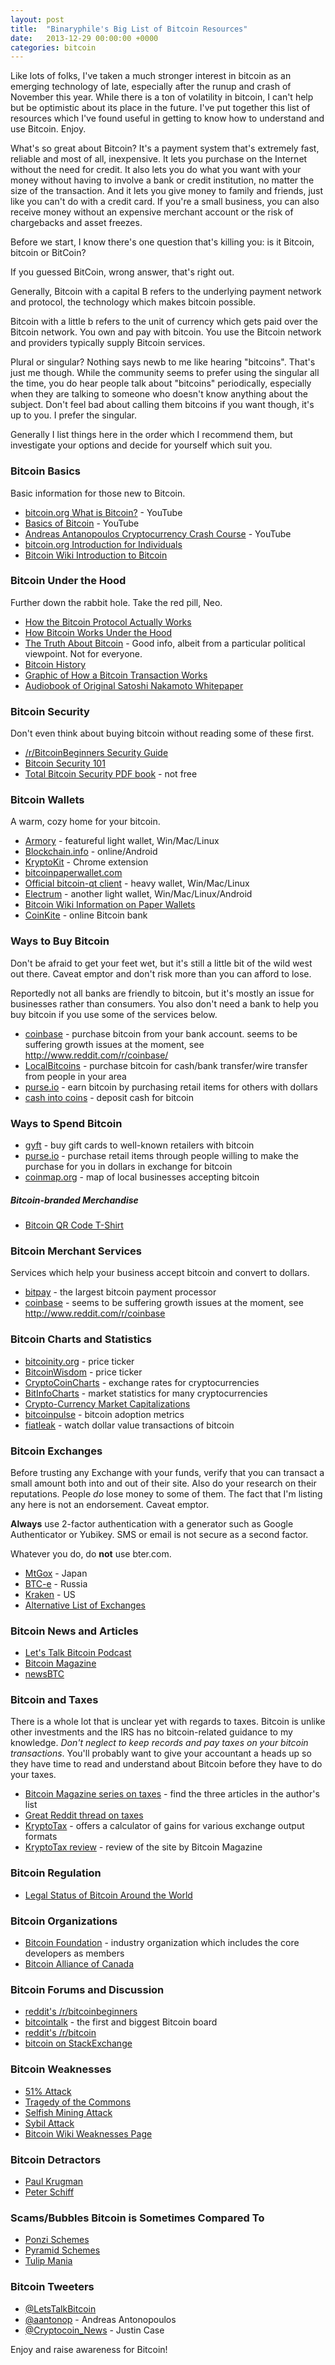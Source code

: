 ```yaml
---
layout: post
title:  "Binaryphile's Big List of Bitcoin Resources"
date:   2013-12-29 00:00:00 +0000
categories: bitcoin
---
```


Like lots of folks, I've taken a much stronger interest in bitcoin as an
emerging technology of late, especially after the runup and crash of
November this year.  While there is a ton of volatility in bitcoin, I
can't help but be optimistic about its place in the future.  I've put
together this list of resources which I've found useful in getting to
know how to understand and use Bitcoin.  Enjoy.

What's so great about Bitcoin?  It's a payment system that's extremely
fast, reliable and most of all, inexpensive.  It lets you purchase on
the Internet without the need for credit.  It also lets you do what you
want with your money without having to involve a bank or credit
institution, no matter the size of the transaction.  And it lets you
give money to family and friends, just like you can't do with a credit
card.  If you're a small business, you can also receive money without an
expensive merchant account or the risk of chargebacks and asset freezes.

Before we start, I know there's one question that's killing you: is it
Bitcoin, bitcoin or BitCoin?

If you guessed BitCoin, wrong answer, that's right out.

Generally, Bitcoin with a capital B refers to the underlying payment
network and protocol, the technology which makes bitcoin possible.

Bitcoin with a little b refers to the unit of currency which gets paid
over the Bitcoin network.  You own and pay with bitcoin.  You use the
Bitcoin network and providers typically supply Bitcoin services.

Plural or singular?  Nothing says newb to me like hearing "bitcoins".
That's just me though.  While the community seems to prefer using the
singular all the time, you do hear people talk about "bitcoins"
periodically, especially when they are talking to someone who doesn't
know anything about the subject.  Don't feel bad about calling them
bitcoins if you want though, it's up to you.  I prefer the singular.

Generally I list things here in the order which I recommend them, but
investigate your options and decide for yourself which suit you.

### Bitcoin Basics

Basic information for those new to Bitcoin.

- [bitcoin.org What is Bitcoin?](http://www.youtube.com/watch?v=Um63OQz3bjo) - YouTube
- [Basics of Bitcoin](http://www.youtube.com/watch?v=QyVeHC4X2eA) - YouTube
- [Andreas Antanopoulos Cryptocurrency Crash Course](http://www.youtube.com/watch?v=JP9-lAYngi4) - YouTube
- [bitcoin.org Introduction for Individuals](http://bitcoin.org/en/bitcoin-for-individuals)
- [Bitcoin Wiki Introduction to Bitcoin](https://en.bitcoin.it/wiki/Introduction)

### Bitcoin Under the Hood

Further down the rabbit hole.  Take the red pill, Neo.

- [How the Bitcoin Protocol Actually Works](http://www.michaelnielsen.org/ddi/how-the-bitcoin-protocol-actually-works/)
- [How Bitcoin Works Under the Hood](http://www.imponderablethings.com/2013/07/how-bitcoin-works-under-hood.html)
- [The Truth About Bitcoin](https://www.youtube.com/watch?v=w4HGVJjqDVk) - Good info, albeit from a particular political viewpoint.  Not for everyone.
- [Bitcoin History](http://historyofbitcoin.org/)
- [Graphic of How a Bitcoin Transaction Works](http://i.imgur.com/Qy57QxM.jpg)
- [Audiobook of Original Satoshi Nakamoto Whitepaper](http://www.youtube.com/watch?v=1yYrYCE4i1c)

### Bitcoin Security

Don't even think about buying bitcoin without reading some of these
first.

- [/r/BitcoinBeginners Security Guide](http://www.reddit.com/r/Bitcoin/comments/1pxy4w/basic_bitcoin_security_guide/)
- [Bitcoin Security 101](http://bitcoinsecurity101.com/)
- [Total Bitcoin Security PDF book](http://www.totalbitcoinsecurity.com/) - not free

### Bitcoin Wallets

A warm, cozy home for your bitcoin.

- [Armory](https://bitcoinarmory.com/) - featureful light wallet, Win/Mac/Linux
- [Blockchain.info](https://blockchain.info/) - online/Android
- [KryptoKit](https://chrome.google.com/webstore/detail/kryptokit/lhhipingoaiddcoalochnbjlkifbpmoj?hl=en) - Chrome extension
- [bitcoinpaperwallet.com](https://bitcoinpaperwallet.com/)
- [Official bitcoin-qt client](http://bitcoin.org/en/download) - heavy wallet, Win/Mac/Linux
- [Electrum](https://electrum.org/) - another light wallet, Win/Mac/Linux/Android
- [Bitcoin Wiki Information on Paper Wallets](https://en.bitcoin.it/wiki/Paper_wallet)
- [CoinKite](https://coinkite.com/) - online Bitcoin bank

### Ways to Buy Bitcoin

Don't be afraid to get your feet wet, but it's still a little bit of the
wild west out there.  Caveat emptor and don't risk more than you can
afford to lose.

Reportedly not all banks are friendly to bitcoin, but it's mostly an
issue for businesses rather than consumers.  You also don't need a bank
to help you buy bitcoin if you use some of the services below.

- [coinbase](https://coinbase.com/) - purchase bitcoin from your bank account. seems to be suffering growth issues at the moment, see <http://www.reddit.com/r/coinbase/>
- [LocalBitcoins](https://localbitcoins.com/) - purchase bitcoin for cash/bank transfer/wire transfer from people in your area
- [purse.io](http://purse.io/) - earn bitcoin by purchasing retail items for others with dollars
- [cash into coins](https://cashintocoins.com/) - deposit cash for bitcoin

### Ways to Spend Bitcoin

- [gyft](http://www.gyft.com/) - buy gift cards to well-known retailers with bitcoin
- [purse.io](http://purse.io/) - purchase retail items through people willing to make the purchase for you in dollars in exchange for bitcoin
- [coinmap.org](http://coinmap.org/) - map of local businesses accepting bitcoin

##### Bitcoin-branded Merchandise

- [Bitcoin QR Code T-Shirt](https://bitcoinshirts.co/)

### Bitcoin Merchant Services

Services which help your business accept bitcoin and convert to dollars.

- [bitpay](https://bitpay.com/) - the largest bitcoin payment processor
- [coinbase](https://coinbase.com/) - seems to be suffering growth issues at the moment, see <http://www.reddit.com/r/coinbase>

### Bitcoin Charts and Statistics

- [bitcoinity.org](http://bitcoinity.org/markets) - price ticker
- [BitcoinWisdom](http://bitcoinwisdom.com/) - price ticker
- [CryptoCoinCharts](http://www.cryptocoincharts.info/v2/) - exchange rates for cryptocurrencies
- [BitInfoCharts](http://bitinfocharts.com/) - market statistics for many cryptocurrencies
- [Crypto-Currency Market Capitalizations](http://coinmarketcap.com/)
- [bitcoinpulse](http://www.bitcoinpulse.com/) - bitcoin adoption metrics
- [fiatleak](http://fiatleak.com/) - watch dollar value transactions of bitcoin

### Bitcoin Exchanges

Before trusting any Exchange with your funds, verify that you can
transact a small amount both into and out of their site.  Also do your
research on their reputations.  People _do_ lose money to some of them.
The fact that I'm listing any here is not an endorsement.  Caveat
emptor.

**Always** use 2-factor authentication with a generator such as
Google Authenticator or Yubikey.  SMS or email is not secure as a second
factor.

Whatever you do, do **not** use bter.com.

- [MtGox](https://www.mtgox.com/) - Japan
- [BTC-e](https://btc-e.com/) - Russia
- [Kraken](https://www.kraken.com/) - US
- [Alternative List of Exchanges](http://www.reddit.com/r/Bitcoin/comments/1b9sak/alternatives_to_mtgox/)

### Bitcoin News and Articles

- [Let's Talk Bitcoin Podcast](http://letstalkbitcoin.com/)
- [Bitcoin Magazine](http://bitcoinmagazine.com/)
- [newsBTC](http://newsbtc.com/)

### Bitcoin and Taxes

There is a whole lot that is unclear yet with regards to taxes.  Bitcoin
is unlike other investments and the IRS has no bitcoin-related guidance
to my knowledge.  _Don't neglect to keep records and pay taxes on your
bitcoin transactions_.  You'll probably want to give your accountant a
heads up so they have time to read and understand about Bitcoin before
they have to do your taxes.

- [Bitcoin Magazine series on taxes](http://bitcoinmagazine.com/author/jason-tyra/) - find the three articles in the author's list
- [Great Reddit thread on taxes](http://www.reddit.com/r/Bitcoin/comments/1uccfz/i_am_a_tax_attorney_here_are_my_answers_to_the/)
- [KryptoTax](http://kryptotax.com/) - offers a calculator of gains for various exchange output formats
- [KryptoTax review](http://bitcoinmagazine.com/9355/kryptotax-review/) - review of the site by Bitcoin Magazine

### Bitcoin Regulation

- [Legal Status of Bitcoin Around the World](http://www.bitlegal.net/index.html)

### Bitcoin Organizations

- [Bitcoin Foundation](https://bitcoinfoundation.org/) - industry organization which includes the core developers as members
- [Bitcoin Alliance of Canada](http://www.bitcoinalliance.ca/)

### Bitcoin Forums and Discussion

- [reddit's /r/bitcoinbeginners](http://www.reddit.com/r/bitcoinbeginners)
- [bitcointalk](https://bitcointalk.org/) - the first and biggest Bitcoin board
- [reddit's /r/bitcoin](http://www.reddit.com/r/bitcoin)
- [bitcoin on StackExchange](http://bitcoin.stackexchange.com/)

### Bitcoin Weaknesses

- [51% Attack](https://en.bitcoin.it/wiki/Weaknesses#Attacker_has_a_lot_of_computing_power)
- [Tragedy of the Commons](https://en.bitcoin.it/wiki/Tragedy_of_the_Commons)
- [Selfish Mining Attack](http://motherboard.vice.com/blog/bitcoin-isnt-broken-despite-a-potential-flaw)
- [Sybil Attack](https://bitcointalk.org/index.php?topic=4335.0)
- [Bitcoin Wiki Weaknesses Page](https://en.bitcoin.it/wiki/Weaknesses)

### Bitcoin Detractors

- [Paul Krugman](http://krugman.blogs.nytimes.com/2013/12/28/bitcoin-is-evil/)
- [Peter Schiff](http://www.zerohedge.com/news/2013-11-21/peter-schiff-gold-vs-bitcoin)

### Scams/Bubbles Bitcoin is Sometimes Compared To

- [Ponzi Schemes](http://en.wikipedia.org/wiki/Ponzi_scheme)
- [Pyramid Schemes](http://en.wikipedia.org/wiki/Pyramid_scheme)
- [Tulip Mania](http://en.wikipedia.org/wiki/Tulip_mania)

### Bitcoin Tweeters

- [@LetsTalkBitcoin](https://twitter.com/LetsTalkBitcoin)
- [@aantonop](https://twitter.com/aantonop) - Andreas Antonopoulos
- [@Cryptocoin_News](https://twitter.com/Cryptocoin_News) - Justin Case

Enjoy and raise awareness for Bitcoin!


